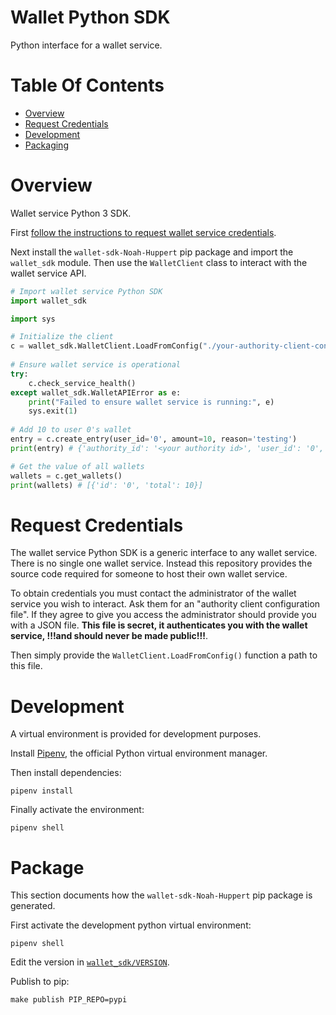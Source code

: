 # Wallet Python SDK
Python interface for a wallet service.

# Table Of Contents
- [Overview](#overview)
- [Request Credentials](#request-credentials)
- [Development](#development)
- [Packaging](#packaging)

# Overview
Wallet service Python 3 SDK.

First [follow the instructions to request wallet service credentials](#request-credentials).

Next install the `wallet-sdk-Noah-Huppert` pip package and import the 
`wallet_sdk` module. Then use the `WalletClient` class to interact with the 
wallet service API.

```py
# Import wallet service Python SDK
import wallet_sdk

import sys

# Initialize the client
c = wallet_sdk.WalletClient.LoadFromConfig("./your-authority-client-config.json")
				 
# Ensure wallet service is operational
try:
    c.check_service_health()
except wallet_sdk.WalletAPIError as e:
    print("Failed to ensure wallet service is running:", e)
    sys.exit(1)
			 
# Add 10 to user 0's wallet
entry = c.create_entry(user_id='0', amount=10, reason='testing')
print(entry) # {'authority_id': '<your authority id>', 'user_id': '0', 'created_on': 1596869670.124, 'amount': 10, 'reason': 'testing'}

# Get the value of all wallets
wallets = c.get_wallets()
print(wallets) # [{'id': '0', 'total': 10}]
```

# Request Credentials
The wallet service Python SDK is a generic interface to any wallet service. 
There is no single one wallet service. Instead this repository provides the 
source code required for someone to host their own wallet service.

To obtain credentials you must contact the administrator of the wallet service 
you wish to interact. Ask them for an "authority client configuration file". If
they agree to give you access the administrator should provide you with a 
JSON file. **This file is secret, it authenticates you with the wallet service,
!!!and should never be made public!!!**.

Then simply provide the `WalletClient.LoadFromConfig()` function a path to
this file. 

# Development
A virtual environment is provided for development purposes.

Install [Pipenv](https://pipenv.pypa.io/en/latest/), the official Python virtual
environment manager.

Then install dependencies:

```
pipenv install
```

Finally activate the environment:

```
pipenv shell
```

# Package
This section documents how the `wallet-sdk-Noah-Huppert` pip package 
is generated.

First activate the development python virtual environment:

```
pipenv shell
```

Edit the version in [`wallet_sdk/VERSION`](./wallet_sdk/VERSION).

Publish to pip:

```
make publish PIP_REPO=pypi
```
